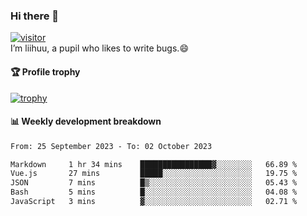 ### Hi there 👋
[![visitor](https://visitor-badge.glitch.me/badge?page_id=liihuu&right_color=blue)](https://github.com/liihuu)<br>
I’m liihuu, a pupil who likes to write bugs.😄


#### 🏆 Profile trophy
[![trophy](https://github-profile-trophy.vercel.app?username=liihuu&margin-w=16&margin-h=16&rank=-C,-B)](https://github.com/liihuu)


#### 📊 Weekly development breakdown
<!--START_SECTION:waka-->

```txt
From: 25 September 2023 - To: 02 October 2023

Markdown     1 hr 34 mins    ████████████████▓░░░░░░░░   66.89 %
Vue.js       27 mins         █████░░░░░░░░░░░░░░░░░░░░   19.75 %
JSON         7 mins          █▒░░░░░░░░░░░░░░░░░░░░░░░   05.43 %
Bash         5 mins          █░░░░░░░░░░░░░░░░░░░░░░░░   04.08 %
JavaScript   3 mins          ▓░░░░░░░░░░░░░░░░░░░░░░░░   02.71 %
```

<!--END_SECTION:waka-->

<!--
**liihuu/liihuu** is a ✨ _special_ ✨ repository because its `README.md` (this file) appears on your GitHub profile.

Here are some ideas to get you started:

- 🔭 I’m currently working on ...
- 🌱 I’m currently learning ...
- 👯 I’m looking to collaborate on ...
- 🤔 I’m looking for help with ...
- 💬 Ask me about ...
- 📫 How to reach me: ...
- 😄 Pronouns: ...
- ⚡ Fun fact: ...
-->
